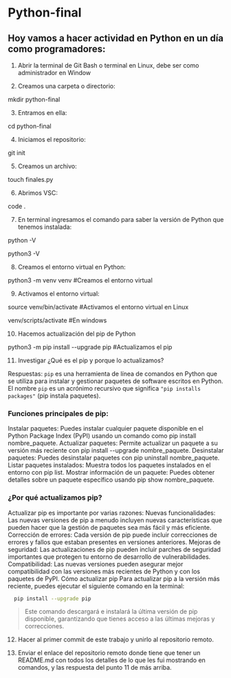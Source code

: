 # Python-final

## Hoy vamos a hacer actividad en Python en un día como programadores:

1. Abrir la terminal de Git Bash o terminal en Linux, debe ser como administrador en Window

2. Creamos una carpeta o directorio: 

mkdir python-final

3. Entramos en ella: 

cd python-final

4. Iniciamos el repositorio:

git init

5. Creamos un archivo:

touch finales.py

6. Abrimos VSC:

code .

7. En terminal ingresamos el comando para saber la versión de Python que tenemos instalada:

python -V

python3 -V

8. Creamos el entorno virtual en Python:

python3 -m venv venv #Creamos el entorno virtual

9. Activamos el entorno virtual:

source venv/bin/activate #Activamos el entorno virtual en Linux

venv/scripts/activate #En windows

10. Hacemos actualización del pip de Python

python3 -m pip install --upgrade pip #Actualizamos el pip

11. Investigar ¿Qué es el pip y porque lo actualizamos?

  Respuestas:
  `pip` es una herramienta de línea de comandos en Python que se utiliza para instalar y gestionar paquetes de software escritos en Python. El nombre `pip` es un acrónimo recursivo que significa `"pip installs packages"` (pip instala paquetes).

### Funciones principales de pip:
Instalar paquetes: Puedes instalar cualquier paquete disponible en el Python Package Index (PyPI) usando un comando como pip install nombre_paquete.
Actualizar paquetes: Permite actualizar un paquete a su versión más reciente con pip install --upgrade nombre_paquete.
Desinstalar paquetes: Puedes desinstalar paquetes con pip uninstall nombre_paquete.
Listar paquetes instalados: Muestra todos los paquetes instalados en el entorno con pip list.
Mostrar información de un paquete: Puedes obtener detalles sobre un paquete específico usando pip show nombre_paquete.

### ¿Por qué actualizamos pip?
Actualizar pip es importante por varias razones:
Nuevas funcionalidades: 
Las nuevas versiones de pip a menudo incluyen nuevas características que pueden hacer que la gestión de paquetes sea más fácil y más eficiente.
Corrección de errores: Cada versión de pip puede incluir correcciones de errores y fallos que estaban presentes en versiones anteriores.
Mejoras de seguridad: Las actualizaciones de pip pueden incluir parches de seguridad importantes que protegen tu entorno de desarrollo de vulnerabilidades.
Compatibilidad: Las nuevas versiones pueden asegurar mejor compatibilidad con las versiones más recientes de Python y con los paquetes de PyPI.
Cómo actualizar pip
Para actualizar pip a la versión más reciente, puedes ejecutar el siguiente comando en la terminal:
```sh
  pip install --upgrade pip
```

> Este comando descargará e instalará la última versión de pip disponible, garantizando que tienes acceso a las últimas mejoras y correcciones.



12. Hacer al primer commit de este trabajo y unirlo al repositorio remoto.

13. Enviar el enlace del repositorio remoto donde tiene que tener un README.md con todos los detalles de lo que les fui mostrando en comandos, y las respuesta del punto 11 de más arriba.
